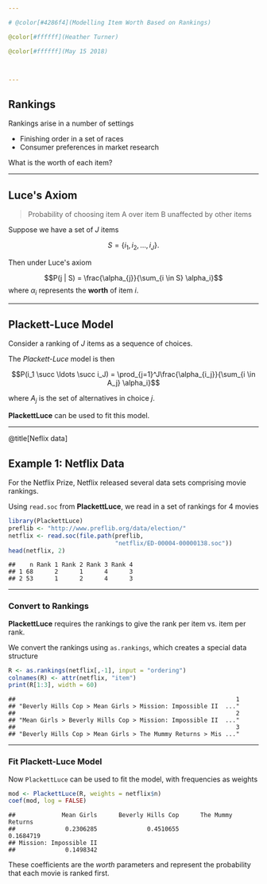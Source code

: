 ```yaml
---

# @color[#4286f4](Modelling Item Worth Based on Rankings)

@color[#ffffff](Heather Turner)

@color[#ffffff](May 15 2018)



---
```


## Rankings

Rankings arise in a number of settings

 - Finishing order in a set of races
 - Consumer preferences in market research
 
What is the worth of each item?

---

## Luce's Axiom

> Probability of choosing item A over item B unaffected by other items 

Suppose we have a set of $J$ items

$$S = \{i_1, i_2, \ldots, i_J\}.$$

Then under Luce's axiom

$$P(j | S) = \frac{\alpha_{j}}{\sum_{i \in S} \alpha_i}$$
where $\alpha_i$ represents the **worth** of item $i$.

---

## Plackett-Luce Model

Consider a ranking of $J$ items as a sequence of choices.

The *Plackett-Luce* model is then

$$P(i_1 \succ \ldots \succ i_J) = \prod_{j=1}^J\frac{\alpha_{i_j}}{\sum_{i \in A_j} \alpha_i}$$

where $A_j$ is the set of alternatives in choice $j$.

**PlackettLuce** can be used to fit this model.

---
@title[Neflix data]

## Example 1: Netflix Data

For the Netflix Prize, Netflix released several data sets 
comprising movie rankings.

Using `read.soc` from **PlackettLuce**, we read in a set of 
rankings for 4 movies


```r
library(PlackettLuce)
preflib <- "http://www.preflib.org/data/election/"
netflix <- read.soc(file.path(preflib,
                              "netflix/ED-00004-00000138.soc"))
head(netflix, 2)
```

```
##    n Rank 1 Rank 2 Rank 3 Rank 4
## 1 68      2      1      4      3
## 2 53      1      2      4      3
```

---

### Convert to Rankings

**PlackettLuce** requires the rankings to give the rank per item 
vs. item per rank.

We convert the rankings using `as.rankings`, which creates a 
special data structure


```r
R <- as.rankings(netflix[,-1], input = "ordering")
colnames(R) <- attr(netflix, "item")
print(R[1:3], width = 60)
```

```
##                                                              1 
## "Beverly Hills Cop > Mean Girls > Mission: Impossible II  ..." 
##                                                              2 
## "Mean Girls > Beverly Hills Cop > Mission: Impossible II  ..." 
##                                                              3 
## "Beverly Hills Cop > Mean Girls > The Mummy Returns > Mis ..."
```

---

### Fit Plackett-Luce Model

Now `PlackettLuce` can be used to fit the model, with frequencies 
as weights


```r
mod <- PlackettLuce(R, weights = netflix$n)
coef(mod, log = FALSE)
```

```
##             Mean Girls      Beverly Hills Cop      The Mummy Returns 
##              0.2306285              0.4510655              0.1684719 
## Mission: Impossible II 
##              0.1498342
```

These coefficients are the *worth* parameters and represent the 
probability that each movie is ranked first.
